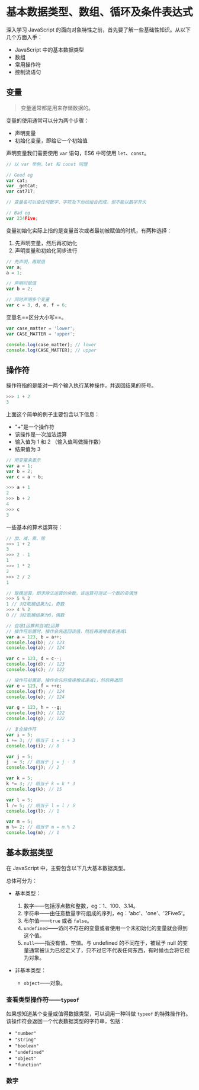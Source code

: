 # 基本数据类型、数组、循环及条件表达式

深入学习 JavaScript 的面向对象特性之前，首先要了解一些基础性知识。从以下几个方面入手：

- JavaScript 中的基本数据类型
- 数组
- 常用操作符
- 控制流语句

## 变量

> 变量通常都是用来存储数据的。

变量的使用通常可以分为两个步骤：

- 声明变量
- 初始化变量，即给它一个初始值

声明变量我们需要使用 `var` 语句，ES6 中可使用 `let`、`const`。

```javascript
// 以 var 举例，let 和 const 同理

// Good eg
var cat;
var _getCat;
var cat717;

// 变量名可以由任何数字、字符及下划线组合而成，但不能以数字开头

// Bad eg
var 234Five;
```

变量初始化实际上指的是变量首次或者最初被赋值的时机，有两种选择：

1. 先声明变量，然后再初始化
2. 声明变量和初始化同步进行

```javascript
// 先声明，再赋值
var a;
a = 1;

// 声明时赋值
var b = 2;

// 同时声明多个变量
var c = 3, d, e, f = 6;
```

变量名==区分大小写==。

```javascript
var case_matter = 'lower';
var CASE_MATTER = 'upper';

console.log(case_matter); // lower
console.log(CASE_MATTER); // upper
```

## 操作符

操作符指的是能对一两个输入执行某种操作，并返回结果的符号。

```js
>>> 1 + 2
3
```

上面这个简单的例子主要包含以下信息：

- "+"是一个操作符
- 该操作是一次加法运算
- 输入值为 1 和 2 （输入值叫做操作数）
- 结果值为 3

```javascript
// 用变量来表示
var a = 1;
var b = 2;
var c = a + b;

>>> a + 1
2
>>> b + 2
4
>>> c
3
```

一些基本的算术运算符：

```javascript
// 加、减、乘、除
>>> 1 + 2
3
>>> 2 - 1
1
>>> 1 * 2
2
>>> 2 / 2
1

// 取模运算，即求除法运算的余数，该运算可测试一个数的奇偶性
>>> 5 % 2
1 // 对2取模结果为1，奇数
>>> 4 % 2
0 // 对2取模结果为0，偶数

// 自增1运算和自减1运算
// 操作符后置时，操作会先返回该值，然后再递增或者递减1
var a = 123, b = a++;
console.log(b); // 123
console.log(a); // 124

var c = 123, d = c--;
console.log(d); // 123
console.log(c); // 122

// 操作符前置是，操作会先将值递增或递减1，然后再返回
var e = 123, f = ++e;
console.log(f); // 124
console.log(e); // 124

var g = 123, h = --g;
console.log(h); // 122
console.log(g); // 122

// 复合操作符
var i = 5;
i += 3; // 相当于 i = i + 3
console.log(i); // 8

var j = 5;
j -= 3; // 相当于 j = j - 3
console.log(j); // 2

var k = 5;
k *= 3; // 相当于 k = k * 3
console.log(k); // 15

var l = 5;
l /= 5; // 相当于 l = l / 5
console.log(l); // 1

var m = 5;
m %= 2; // 相当于 m = m % 2
console.log(m); // 1
```

## 基本数据类型

在 JavaScript 中，主要包含以下几大基本数据类型。

总体可分为：

- 基本类型：
  1. 数字——包括浮点数和整数，eg：1、100、3.14。
  2. 字符串——由任意数量字符组成的序列，eg：'abc'、'one'、'2Five5'。
  3. 布尔值——`true` 或者 `false`。
  4. `undefined`——访问不存在的变量或者使用一个未初始化的变量就会得到这个值。
  5. `null`——指没有值、空值。与 undefined 的不同在于，被赋予 null 的变量通常被认为已经定义了，只不过它不代表任何东西，有时候也会将它视为对象。

- 非基本类型：
  - `object`——对象。

### 查看类型操作符——`typeof`

如果想知道某个变量或值得数据类型，可以调用一种叫做 `typeof` 的特殊操作符。该操作符会返回一个代表数据类型的字符串，包括：

- `"number"`
- `"string"`
- `"boolean"`
- `"undefined"`
- `"object"`
- `"function"`

### 数字

